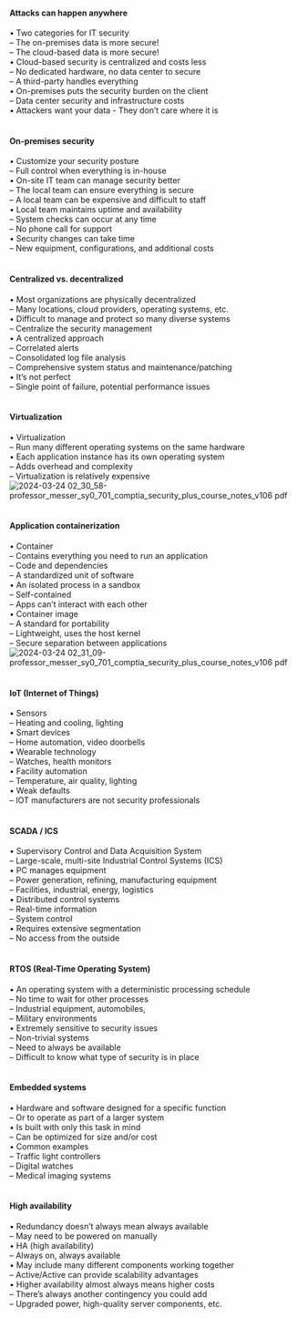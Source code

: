 ####  Attacks can happen anywhere  

• Two categories for IT security  
– The on-premises data is more secure!  
– The cloud-based data is more secure!  
• Cloud-based security is centralized and costs less  
– No dedicated hardware, no data center to secure  
– A third-party handles everything  
• On-premises puts the security burden on the client  
– Data center security and infrastructure costs  
• Attackers want your data - They don’t care where it is  
<br>


####  On-premises security  

• Customize your security posture  
– Full control when everything is in-house  
• On-site IT team can manage security better  
– The local team can ensure everything is secure  
– A local team can be expensive and difficult to staff  
• Local team maintains uptime and availability  
– System checks can occur at any time  
– No phone call for support  
• Security changes can take time  
– New equipment, configurations, and additional costs  
<br>


####  Centralized vs. decentralized  

• Most organizations are physically decentralized  
– Many locations, cloud providers, operating systems, etc.  
• Difficult to manage and protect so many diverse systems  
– Centralize the security management  
• A centralized approach  
– Correlated alerts  
– Consolidated log file analysis  
– Comprehensive system status and maintenance/patching  
• It’s not perfect  
– Single point of failure, potential performance issues  
<br>


####  Virtualization  

• Virtualization  
– Run many different operating systems on the same hardware  
• Each application instance has its own operating system  
– Adds overhead and complexity  
– Virtualization is relatively expensive  
![2024-03-24 02_30_58-professor_messer_sy0_701_comptia_security_plus_course_notes_v106 pdf](https://github.com/0xVoLk/Security-701/assets/100092212/fef596f2-70b2-477d-bb58-29a2e32228c4)  
<br>


####  Application containerization  

• Container  
– Contains everything you need to run an application  
– Code and dependencies  
– A standardized unit of software  
• An isolated process in a sandbox  
– Self-contained  
– Apps can’t interact with each other  
• Container image  
– A standard for portability  
– Lightweight, uses the host kernel  
– Secure separation between applications  
![2024-03-24 02_31_09-professor_messer_sy0_701_comptia_security_plus_course_notes_v106 pdf](https://github.com/0xVoLk/Security-701/assets/100092212/02b68b43-08d5-4bbc-804f-341981391e52)  
<br>


####  IoT (Internet of Things)  

• Sensors  
– Heating and cooling, lighting  
• Smart devices  
– Home automation, video doorbells  
• Wearable technology  
– Watches, health monitors  
• Facility automation  
– Temperature, air quality, lighting  
• Weak defaults  
– IOT manufacturers are not security professionals  
<br>


####  SCADA / ICS  

• Supervisory Control and Data Acquisition System  
– Large-scale, multi-site Industrial Control Systems (ICS)  
• PC manages equipment  
– Power generation, refining, manufacturing equipment  
– Facilities, industrial, energy, logistics  
• Distributed control systems  
– Real-time information  
– System control  
• Requires extensive segmentation  
– No access from the outside  
<br>


####  RTOS (Real-Time Operating System)  

• An operating system with a deterministic processing schedule  
– No time to wait for other processes  
– Industrial equipment, automobiles,  
– Military environments  
• Extremely sensitive to security issues  
– Non-trivial systems  
– Need to always be available  
– Difficult to know what type of security is in place  
<br>


####  Embedded systems  

• Hardware and software designed for a specific function  
– Or to operate as part of a larger system  
• Is built with only this task in mind  
– Can be optimized for size and/or cost  
• Common examples  
– Traffic light controllers  
– Digital watches  
– Medical imaging systems  
<br>


####  High availability  

• Redundancy doesn’t always mean always available  
– May need to be powered on manually  
• HA (high availability)  
– Always on, always available  
• May include many different components working together  
– Active/Active can provide scalability advantages  
• Higher availability almost always means higher costs  
– There’s always another contingency you could add  
– Upgraded power, high-quality server components, etc.
